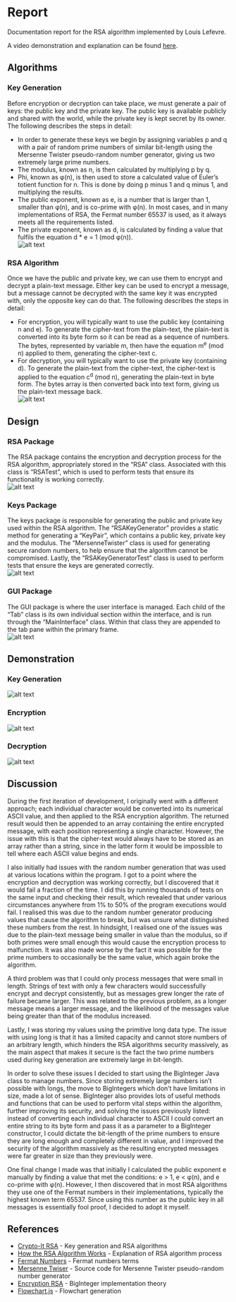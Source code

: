 # Report
Documentation report for the RSA algorithm implemented by Louis Lefevre.

A video demonstration and explanation can be found [here](https://vimeo.com/403422627).

## Algorithms
### Key Generation
Before encryption or decryption can take place, we must generate a pair of keys: the public key and the private key. The public key is available publicly and shared with the world, while the private key is kept secret by its owner. The following describes the steps in detail:
- In order to generate these keys we begin by assigning variables p and q with a pair of random prime numbers of similar bit-length using the Mersenne Twister pseudo-random number generator, giving us two extremely large prime numbers. 
- The modulus, known as n, is then calculated by multiplying p by q.
- Phi, known as φ(n), is then used to store a calculated value of Euler’s totient function for n. This is done by doing p minus 1 and q minus 1, and multiplying the results.
- The public exponent, known as e, is a number that is larger than 1, smaller than φ(n), and is co-prime with φ(n). In most cases, and in many implementations of RSA, the Fermat number 65537 is used, as it always meets all the requirements listed.
- The private exponent, known as d, is calculated by finding a value that fulfils the equation d * e = 1 (mod φ(n)).  
![alt text](images/key-generation.png "Key Generation Algorithm")

### RSA Algorithm
Once we have the public and private key, we can use them to encrypt and decrypt a plain-text message. Either key can be used to encrypt a message, but a message cannot be decrypted with the same key it was encrypted with, only the opposite key can do that. The following describes the steps in detail:
- For encryption, you will typically want to use the public key (containing n and e). To generate the cipher-text from the plain-text, the plain-text is converted into its byte form so it can be read as a sequence of numbers. The bytes, represented by variable m, then have the equation m<sup>e</sup> (mod n) applied to them, generating the cipher-text c.
- For decryption, you will typically want to use the private key (containing d). To generate the plain-text from the cipher-text, the cipher-text is applied to the equation c<sup>d</sup> (mod n), generating the plain-text in byte form. The bytes array is then converted back into text form, giving us the plain-text message back.  
![alt text](images/rsa-algorithm.png "RSA Algorithm")

## Design
### RSA Package
The RSA package contains the encryption and decryption process for the RSA algorithm, appropriately stored in the “RSA” class. Associated with this class is “RSATest”, which is used to perform tests that ensure its functionality is working correctly.  
![alt text](images/package-encryption.png "Encryption Package")

### Keys Package
The keys package is responsible for generating the public and private key used within the RSA algorithm. The “RSAKeyGenerator” provides a static method for generating a “KeyPair”, which contains a public key, private key and the modulus. The “MersenneTwister” class is used for generating secure random numbers, to help ensure that the algorithm cannot be compromised. Lastly, the “RSAKeyGeneratorTest” class is used to perform tests that ensure the keys are generated correctly.  
![alt text](images/package-keys.png "Keys Package")

### GUI Package
The GUI package is where the user interface is managed. Each child of the “Tab” class is its own individual section within the interface, and is run through the “MainInterface” class. Within that class they are appended to the tab pane within the primary frame.  
![alt text](images/package-gui.png "GUI Package")

## Demonstration
### Key Generation
![alt text](images/key-generation-demonstration.png "Key Generation Demonstration")

### Encryption
![alt text](images/encryption-demonstration.png "Encryption Demonstration")

### Decryption
![alt text](images/decryption-demonstration.png "Decryption Demonstration")

## Discussion
During the first iteration of development, I originally went with a different approach; each individual character would be converted into its numerical ASCII value, and then applied to the RSA encryption algorithm. The returned result would then be appended to an array containing the entire encrypted message, with each position representing a single character. However, the issue with this is that the cipher-text would always have to be stored as an array rather than a string, since in the latter form it would be impossible to tell where each ASCII value begins and ends.

I also initially had issues with the random number generation that was used at various locations within the program. I got to a point where the encryption and decryption was working correctly, but I discovered that it would fail a fraction of the time. I did this by running thousands of tests on the same input and checking their result, which revealed that under various circumstances anywhere from 1% to 50% of the program executions would fail. I realised this was due to the random number generator producing values that cause the algorithm to break, but was unsure what distinguished these numbers from the rest. In hindsight, I realised one of the issues was due to the plain-text message being smaller in value than the modulus, so if both primes were small enough this would cause the encryption process to malfunction. It was also made worse by the fact it was possible for the prime numbers to occasionally be the same value, which again broke the algorithm.

A third problem was that I could only process messages that were small in length. Strings of text with only a few characters would successfully encrypt and decrypt consistently, but as messages grew longer the rate of failure became larger. This was related to the previous problem, as a longer message means a larger message, and the likelihood of the messages value being greater than that of the modulus increased.

Lastly, I was storing my values using the primitive long data type. The issue with using long is that it has a limited capacity and cannot store numbers of an arbitrary length, which hinders the RSA algorithms security massively, as the main aspect that makes it secure is the fact the two prime numbers used during key generation are extremely large in bit-length. 

In order to solve these issues I decided to start using the BigInteger Java class to manage numbers. Since storing extremely large numbers isn’t possible with longs, the move to BigIntegers which don’t have limitations in size, made a lot of sense. BigInteger also provides lots of useful methods and functions that can be used to perform vital steps within the algorithm, further improving its security, and solving the issues previously listed: instead of converting each individual character to ASCII I could convert an entire string to its byte form and pass it as a parameter to a BigInteger constructor, I could dictate the bit-length of the prime numbers to ensure they are long enough and completely different in value, and I improved the security of the algorithm massively as the resulting encrypted messages were far greater in size than they previously were.

One final change I made was that initially I calculated the public exponent e manually by finding a value that met the conditions: e > 1, e < φ(n), and e co-prime with φ(n). However, I then discovered that in most RSA algorithms they use one of the Fermat numbers in their implementations, typically the highest known term 65537. Since using this number as the public key in all messages is essentially fool proof, I decided to adopt it myself.



## References
- [Crypto-It RSA](http://www.crypto-it.net/eng/asymmetric/rsa.html) - Key generation and RSA algorithms
- [How the RSA Algorithm Works](https://www.youtube.com/watch?v=Z8M2BTscoD4) - Explanation of RSA algorithm process
- [Fermat Numbers](https://en.wikipedia.org/wiki/Fermat_number) - Fermat numbers terms
- [Mersenne Twiser](https://cs.gmu.edu/~sean/research/mersenne/MersenneTwisterFast.java) - Source code for Mersenne Twister pseudo-random number generator
- [Encryption RSA](https://jeremykun.com/2011/07/29/encryption-rsa/) - BigInteger implementation theory
- [Flowchart.js](http://flowchart.js.org/) - Flowchart generation
